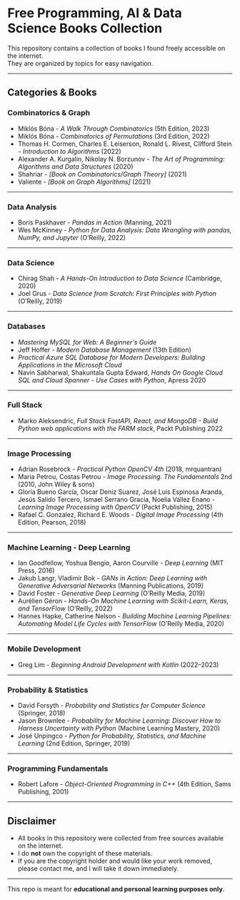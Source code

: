 # Free Programming, AI & Data Science Books Collection

This repository contains a collection of books I found freely accessible on the internet.  
They are organized by topics for easy navigation.

---

## Categories & Books

### Combinatorics & Graph
- Miklós Bóna - *A Walk Through Combinatorics* (5th Edition, 2023)  
- Miklós Bóna - *Combinatorics of Permutations* (3rd Edition, 2022)  
- Thomas H. Cormen, Charles E. Leiserson, Ronald L. Rivest, Clifford Stein - *Introduction to Algorithms* (2022)  
- Alexander A. Kurgalin, Nikolay N. Borzunov - *The Art of Programming: Algorithms and Data Structures* (2020)  
- Shahriar - *[Book on Combinatorics/Graph Theory]* (2021)  
- Valiente - *[Book on Graph Algorithms]* (2021)  

---

### Data Analysis
- Boris Paskhaver - *Pandas in Action* (Manning, 2021)  
- Wes McKinney - *Python for Data Analysis: Data Wrangling with pandas, NumPy, and Jupyter* (O’Reilly, 2022)  

---

### Data Science
- Chirag Shah - *A Hands-On Introduction to Data Science* (Cambridge, 2020)  
- Joel Grus - *Data Science from Scratch: First Principles with Python* (O’Reilly, 2019)  

---

### Databases
- *Mastering MySQL for Web: A Beginner's Guide*  
- Jeff Hoffer - *Modern Database Management* (13th Edition)  
- *Practical Azure SQL Database for Modern Developers: Building Applications in the Microsoft Cloud*
- Navin Sabharwal, Shakuntala Gupta Edward, *Hands On Google Cloud SQL and Cloud Spanner - Use Cases with Python*, Apress 2020

---

### Full Stack
- Marko Aleksendric, *Full Stack FastAPI, React, and MongoDB - Build Python web applications with the FARM stack*, Packt Publishing 2022

---

### Image Processing
- Adrian Rosebrock - *Practical Python OpenCV 4th* (2018, mrquantran)
- Maria Petrou, Costas Petrou - *Image Processing. The Fundamentals* 2nd (2010, John Wiley & sons)
- Gloria Bueno García, Oscar Deniz Suarez, José Luis Espinosa Aranda, Jesús Salido Tercero, Ismael Serrano Gracia, Noelia Vállez Enano - *Learning Image Processing with OpenCV* (Packt Publishing, 2015)
- Rafael C. Gonzalez, Richard E. Woods - *Digital Image Processing* (4th Edition, Pearson, 2018)

---

### Machine Learning - Deep Learning
- Ian Goodfellow, Yoshua Bengio, Aaron Courville - *Deep Learning* (MIT Press, 2016)
- Jakub Langr, Vladimir Bok - *GANs in Action: Deep Learning with Generative Adversarial Networks* (Manning Publications, 2019)
- David Foster - *Generative Deep Learning* (O’Reilly Media, 2019)
- Aurélien Géron - *Hands-On Machine Learning with Scikit-Learn, Keras, and TensorFlow* (O’Reilly, 2022)
- Hannes Hapke, Catherine Nelson - *Building Machine Learning Pipelines: Automating Model Life Cycles with TensorFlow* (O’Reilly Media, 2020)

---

### Mobile Development
- Greg Lim - *Beginning Android Development with Kotlin* (2022–2023)

---

### Probability & Statistics
- David Forsyth - *Probability and Statistics for Computer Science* (Springer, 2018) 
- Jason Brownlee - *Probability for Machine Learning: Discover How to Harness Uncertainty with Python* (Machine Learning Mastery, 2020)
- José Unpingco - *Python for Probability, Statistics, and Machine Learning* (2nd Edition, Springer, 2019) 

---

### Programming Fundamentals
- Robert Lafore - *Object-Oriented Programming in C++* (4th Edition, Sams Publishing, 2001)

---

## Disclaimer
- All books in this repository were collected from free sources available on the internet.  
- I do **not** own the copyright of these materials.  
- If you are the copyright holder and would like your work removed, please contact me, and I will take it down immediately.  

---

This repo is meant for **educational and personal learning purposes only**.
